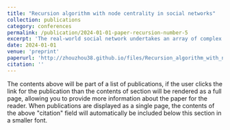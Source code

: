 ```yaml
---
title: "Recursion algorithm with node centrality in social networks"
collection: publications
category: conferences
permalink: /publication/2024-01-01-paper-recursion-number-5
excerpt: 'The real-world social network undertakes an array of complex functions that shape different people's relationships and built diverse relations between individuals.'
date: 2024-01-01
venue: 'preprint'
paperurl: 'http://zhouzhou38.github.io/files/Recursion_algorithm_with_node_centrality_in_social_networks1.pdf'
citation: ''
---
```


The contents above will be part of a list of publications, if the user clicks the link for the publication than the contents of section will be rendered as a full page, allowing you to provide more information about the paper for the reader. When publications are displayed as a single page, the contents of the above "citation" field will automatically be included below this section in a smaller font.
